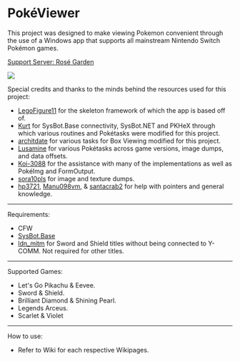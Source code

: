 # PokéViewer

This project was designed to make viewing Pokemon convenient through the use of a Windows app that supports all mainstream Nintendo Switch Pokémon games.

[Support Server: Rosé Garden](https://discord.gg/G23Mx85Mdz)

![](https://i.imgur.com/Ou6Ndtg.png)

Special credits and thanks to the minds behind the resources used for this project:
- [LegoFigure11](https://github.com/LegoFigure11) for the skeleton framework of which the app is based off of.
- [Kurt](https://github.com/kwsch) for SysBot.Base connectivity, SysBot.NET and PKHeX through which various routines and Pokétasks were modified for this project.
- [architdate](https://github.com/architdate) for various tasks for Box Viewing modified for this project.
- [Lusamine](https://github.com/Lusamine) for various Pokétasks across game versions, image dumps, and data offsets.
- [Koi-3088](https://github.com/Koi-3088) for the assistance with many of the implementations as well as PokéImg and FormOutput.
- [sora10pls](https://github.com/sora10pls) for image and texture dumps.
- [hp3721](https://github.com/hp3721), [Manu098vm](https://github.com/Manu098vm), & [santacrab2](https://github.com/santacrab2) for help with pointers and general knowledge.

-----

Requirements:
- CFW
- [SysBot.Base](https://github.com/Koi-3088/sys-usb-botbase/releases)
- [ldn_mitm](https://github.com/spacemeowx2/ldn_mitm/releases) for Sword and Shield titles without being connected to Y-COMM. Not required for other titles.

-----

Supported Games:
- Let's Go Pikachu & Eevee.
- Sword & Shield.
- Brilliant Diamond & Shining Pearl.
- Legends Arceus.
- Scarlet & Violet

-----

How to use:

- Refer to Wiki for each respective Wikipages.
